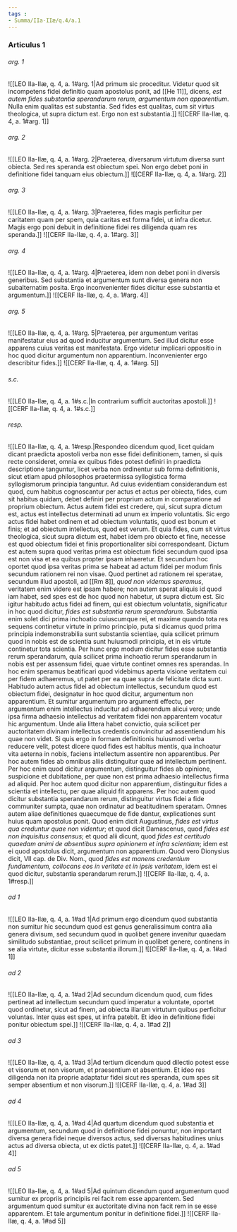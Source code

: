 ```yaml
---
tags : 
- Summa/IIa-IIæ/q.4/a.1
---
```


### Articulus 1

###### arg. 1
![[LEO IIa-IIæ, q. 4, a. 1#arg. 1|Ad primum sic proceditur. Videtur quod sit incompetens fidei definitio quam apostolus ponit, ad [[He 11]], dicens, *est autem fides substantia sperandarum rerum, argumentum non apparentium*. Nulla enim qualitas est substantia. Sed fides est qualitas, cum sit virtus theologica, ut supra dictum est. Ergo non est substantia.]]
![[CERF IIa-IIæ, q. 4, a. 1#arg. 1]]

###### arg. 2
![[LEO IIa-IIæ, q. 4, a. 1#arg. 2|Praeterea, diversarum virtutum diversa sunt obiecta. Sed res speranda est obiectum spei. Non ergo debet poni in definitione fidei tanquam eius obiectum.]]
![[CERF IIa-IIæ, q. 4, a. 1#arg. 2]]

###### arg. 3
![[LEO IIa-IIæ, q. 4, a. 1#arg. 3|Praeterea, fides magis perficitur per caritatem quam per spem, quia caritas est forma fidei, ut infra dicetur. Magis ergo poni debuit in definitione fidei res diligenda quam res speranda.]]
![[CERF IIa-IIæ, q. 4, a. 1#arg. 3]]

###### arg. 4
![[LEO IIa-IIæ, q. 4, a. 1#arg. 4|Praeterea, idem non debet poni in diversis generibus. Sed substantia et argumentum sunt diversa genera non subalternatim posita. Ergo inconvenienter fides dicitur esse substantia et argumentum.]]
![[CERF IIa-IIæ, q. 4, a. 1#arg. 4]]

###### arg. 5
![[LEO IIa-IIæ, q. 4, a. 1#arg. 5|Praeterea, per argumentum veritas manifestatur eius ad quod inducitur argumentum. Sed illud dicitur esse apparens cuius veritas est manifestata. Ergo videtur implicari oppositio in hoc quod dicitur argumentum non apparentium. Inconvenienter ergo describitur fides.]]
![[CERF IIa-IIæ, q. 4, a. 1#arg. 5]]

###### s.c.
![[LEO IIa-IIæ, q. 4, a. 1#s.c.|In contrarium sufficit auctoritas apostoli.]]
![[CERF IIa-IIæ, q. 4, a. 1#s.c.]]

###### resp.
![[LEO IIa-IIæ, q. 4, a. 1#resp.|Respondeo dicendum quod, licet quidam dicant praedicta apostoli verba non esse fidei definitionem, tamen, si quis recte consideret, omnia ex quibus fides potest definiri in praedicta descriptione tanguntur, licet verba non ordinentur sub forma definitionis, sicut etiam apud philosophos praetermissa syllogistica forma syllogismorum principia tanguntur. Ad cuius evidentiam considerandum est quod, cum habitus cognoscantur per actus et actus per obiecta, fides, cum sit habitus quidam, debet definiri per proprium actum in comparatione ad proprium obiectum. Actus autem fidei est credere, qui, sicut supra dictum est, actus est intellectus determinati ad unum ex imperio voluntatis. Sic ergo actus fidei habet ordinem et ad obiectum voluntatis, quod est bonum et finis; et ad obiectum intellectus, quod est verum. Et quia fides, cum sit virtus theologica, sicut supra dictum est, habet idem pro obiecto et fine, necesse est quod obiectum fidei et finis proportionaliter sibi correspondeant. Dictum est autem supra quod veritas prima est obiectum fidei secundum quod ipsa est non visa et ea quibus propter ipsam inhaeretur. Et secundum hoc oportet quod ipsa veritas prima se habeat ad actum fidei per modum finis secundum rationem rei non visae. Quod pertinet ad rationem rei speratae, secundum illud apostoli, ad [[Rm 8]], *quod non videmus speramus*, veritatem enim videre est ipsam habere; non autem sperat aliquis id quod iam habet, sed spes est de hoc quod non habetur, ut supra dictum est. Sic igitur habitudo actus fidei ad finem, qui est obiectum voluntatis, significatur in hoc quod dicitur, *fides est substantia rerum sperandarum*. Substantia enim solet dici prima inchoatio cuiuscumque rei, et maxime quando tota res sequens continetur virtute in primo principio, puta si dicamus quod prima principia indemonstrabilia sunt substantia scientiae, quia scilicet primum quod in nobis est de scientia sunt huiusmodi principia, et in eis virtute continetur tota scientia. Per hunc ergo modum dicitur fides esse substantia rerum sperandarum, quia scilicet prima inchoatio rerum sperandarum in nobis est per assensum fidei, quae virtute continet omnes res sperandas. In hoc enim speramus beatificari quod videbimus aperta visione veritatem cui per fidem adhaeremus, ut patet per ea quae supra de felicitate dicta sunt. Habitudo autem actus fidei ad obiectum intellectus, secundum quod est obiectum fidei, designatur in hoc quod dicitur, argumentum non apparentium. Et sumitur argumentum pro argumenti effectu, per argumentum enim intellectus inducitur ad adhaerendum alicui vero; unde ipsa firma adhaesio intellectus ad veritatem fidei non apparentem vocatur hic argumentum. Unde alia littera habet convictio, quia scilicet per auctoritatem divinam intellectus credentis convincitur ad assentiendum his quae non videt. Si quis ergo in formam definitionis huiusmodi verba reducere velit, potest dicere quod fides est habitus mentis, qua inchoatur vita aeterna in nobis, faciens intellectum assentire non apparentibus. Per hoc autem fides ab omnibus aliis distinguitur quae ad intellectum pertinent. Per hoc enim quod dicitur argumentum, distinguitur fides ab opinione, suspicione et dubitatione, per quae non est prima adhaesio intellectus firma ad aliquid. Per hoc autem quod dicitur non apparentium, distinguitur fides a scientia et intellectu, per quae aliquid fit apparens. Per hoc autem quod dicitur substantia sperandarum rerum, distinguitur virtus fidei a fide communiter sumpta, quae non ordinatur ad beatitudinem speratam. Omnes autem aliae definitiones quaecumque de fide dantur, explicationes sunt huius quam apostolus ponit. Quod enim dicit Augustinus, *fides est virtus qua creduntur quae non videntur*; et quod dicit Damascenus, quod *fides est non inquisitus consensus*; et quod alii dicunt, quod *fides est certitudo quaedam animi de absentibus supra opinionem et infra scientiam*; idem est ei quod apostolus dicit, argumentum non apparentium. Quod vero Dionysius dicit, VII cap. de Div. Nom., quod *fides est manens credentium fundamentum, collocans eos in veritate et in ipsis veritatem*, idem est ei quod dicitur, substantia sperandarum rerum.]]
![[CERF IIa-IIæ, q. 4, a. 1#resp.]]

###### ad 1
![[LEO IIa-IIæ, q. 4, a. 1#ad 1|Ad primum ergo dicendum quod substantia non sumitur hic secundum quod est genus generalissimum contra alia genera divisum, sed secundum quod in quolibet genere invenitur quaedam similitudo substantiae, prout scilicet primum in quolibet genere, continens in se alia virtute, dicitur esse substantia illorum.]]
![[CERF IIa-IIæ, q. 4, a. 1#ad 1]]

###### ad 2
![[LEO IIa-IIæ, q. 4, a. 1#ad 2|Ad secundum dicendum quod, cum fides pertineat ad intellectum secundum quod imperatur a voluntate, oportet quod ordinetur, sicut ad finem, ad obiecta illarum virtutum quibus perficitur voluntas. Inter quas est spes, ut infra patebit. Et ideo in definitione fidei ponitur obiectum spei.]]
![[CERF IIa-IIæ, q. 4, a. 1#ad 2]]

###### ad 3
![[LEO IIa-IIæ, q. 4, a. 1#ad 3|Ad tertium dicendum quod dilectio potest esse et visorum et non visorum, et praesentium et absentium. Et ideo res diligenda non ita proprie adaptatur fidei sicut res speranda, cum spes sit semper absentium et non visorum.]]
![[CERF IIa-IIæ, q. 4, a. 1#ad 3]]

###### ad 4
![[LEO IIa-IIæ, q. 4, a. 1#ad 4|Ad quartum dicendum quod substantia et argumentum, secundum quod in definitione fidei ponuntur, non important diversa genera fidei neque diversos actus, sed diversas habitudines unius actus ad diversa obiecta, ut ex dictis patet.]]
![[CERF IIa-IIæ, q. 4, a. 1#ad 4]]

###### ad 5
![[LEO IIa-IIæ, q. 4, a. 1#ad 5|Ad quintum dicendum quod argumentum quod sumitur ex propriis principiis rei facit rem esse apparentem. Sed argumentum quod sumitur ex auctoritate divina non facit rem in se esse apparentem. Et tale argumentum ponitur in definitione fidei.]]
![[CERF IIa-IIæ, q. 4, a. 1#ad 5]]

